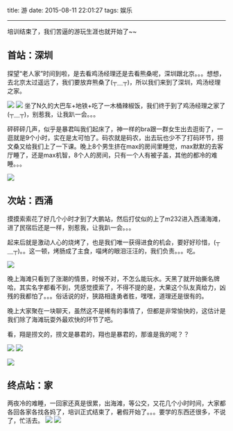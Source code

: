 ﻿title: 游
date: 2015-08-11 22:01:27
tags: 娱乐

---
培训结束了，我们苦逼的游玩生涯也就开始了~~
## 首站：深圳
探望“老人家”时间到啦，是去看鸡汤经理还是去看熊桑呢，深圳跟北京。。。想想，去北京太过遥远了，我们要放弃熊桑了(┬＿┬)，所以我们来到了深圳，鸡汤经理之家。

![][1]  ![][2]
坐了N久的大巴车+地铁+吃了一木桶辣椒饭，我们终于到了鸡汤经理之家了(┬＿┬)，别惹我，让我趴一会。。。

砰砰砰几声，似乎是暴君叫我们起床了，神一样的bra跟一群女生出去逛街了，一逛就是9个小时，实在是太可怕了。码农就是码农，出去玩也少不了打码环节，捞文桑又给我们上了一下课。晚上8个男生挤在max的房间里睡觉，max默默的去客厅睡了，还是max机智，8个人的房间，只有一个人有被子盖，其他的都冷的难睡。。。

![][3]

## 次站：西涌
摸摸索索花了好几个小时才到了大鹏站，然后打仗似的上了m232进入西涌海滩，进了民宿后还是一样，别惹我，让我趴一会。。。

起来后就是激动人心的烧烤了，也是我们唯一获得进食的机会，要好好珍惜，(┬＿┬)。。这一顿，烤肠成了主食，喵烤的眼泪汪汪的，我们负责。。。吃。

![][4]

晚上海滩只看到了涨潮的情景，时候不对，不怎么能玩水。天黑了就开始撕名牌哈，其实名字都看不到，凭感觉摸索了，不得不提的是，大果这个队友真给力，凶残的我都怕了。。。俗话说的好，狭路相逢勇者胜，嘿嘿，道理还是很有的。

晚上大家聚在一块聊天，虽然这不是稀有的事情了，但都是非常愉快的，这估计是我们除了海滩玩耍外最欢快的环节了吧。

看，翔是捞文的，捞文是暴君的，翔也是暴君的，那谁是我的呢？？

![][5] ![][6]

![][7]

## 终点站：家
两夜冷的难睡，一回家还真是很累，出海滩，等公交，又花几个小时时间，大家都各回各家各找各妈了，培训正式结束了，暑假开始了。。。要学的东西还很多，不说了，忙活去。
![][8]  ![][9]


  [1]: http://7xl01i.com1.z0.glb.clouddn.com/QQ%E5%9B%BE%E7%89%8720150810182149.jpg?imageView2/2/w/203/h/203&e=1439308192&token=_zBQTrcWLsvBtfAoal3ufJWTfFXWQF-W8RYGHab3:cm8id3eI1ge3udFVu4VZoClkkmQ
  [2]: http://7xl01i.com1.z0.glb.clouddn.com/QQ%E5%9B%BE%E7%89%8720150811113110.jpg?imageView2/2/w/203/h/203&e=1439350353&token=_zBQTrcWLsvBtfAoal3ufJWTfFXWQF-W8RYGHab3:nH69gLWG5KemdMicR6OjHFZITXs
  [3]: http://7xl01i.com1.z0.glb.clouddn.com/QQ%E5%9B%BE%E7%89%8720150810182137.jpg?imageView2/2/w/203/h/203&e=1439308185&token=_zBQTrcWLsvBtfAoal3ufJWTfFXWQF-W8RYGHab3:9p4LSI5qGP-tpN4lTt3ks6kbCbM
  [4]: http://7xl01i.com1.z0.glb.clouddn.com/QQ%E5%9B%BE%E7%89%8720150811000415.jpg?imageView2/2/w/203/h/203&e=1439309120&token=_zBQTrcWLsvBtfAoal3ufJWTfFXWQF-W8RYGHab3:JQW7SqFi5XtJmbQH1BllG-MxtuA
  [5]: http://7xl01i.com1.z0.glb.clouddn.com/QQ%E5%9B%BE%E7%89%8720150810182151.jpg?imageView2/2/w/203/h/203&e=1439309160&token=_zBQTrcWLsvBtfAoal3ufJWTfFXWQF-W8RYGHab3:qgc-QN61IIRBc9T_Ww-YhMgysBc
  [6]: http://7xl01i.com1.z0.glb.clouddn.com/QQ%E5%9B%BE%E7%89%8720150810182157.jpg?imageView2/2/w/203/h/203&e=1439309166&token=_zBQTrcWLsvBtfAoal3ufJWTfFXWQF-W8RYGHab3:ouI3Gy7guf_oZxDg3TTa0mXldQY
  [7]: http://7xl01i.com1.z0.glb.clouddn.com/QQ%E5%9B%BE%E7%89%8720150810182209.jpg?imageView2/2/w/203/h/203&e=1439309176&token=_zBQTrcWLsvBtfAoal3ufJWTfFXWQF-W8RYGHab3:7Bpw4qFSzf2NyeuUf84mQ_yNWf0
  [8]: http://7xl01i.com1.z0.glb.clouddn.com/QQ%E5%9B%BE%E7%89%8720150810182117.jpg?imageView2/2/w/203/h/203&e=1439309153&token=_zBQTrcWLsvBtfAoal3ufJWTfFXWQF-W8RYGHab3:hVKDbBM8H44uS6O9krIlU5QWb10
  [9]: http://7xl01i.com1.z0.glb.clouddn.com/QQ%E5%9B%BE%E7%89%8720150810182154.jpg?imageView2/2/w/203/h/203&e=1439309161&token=_zBQTrcWLsvBtfAoal3ufJWTfFXWQF-W8RYGHab3:HJm2kXhC_qtn1CbduzUaI76emFA
